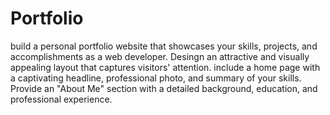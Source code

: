 # Portfolio
build a personal portfolio website that showcases your skills, projects, and accomplishments as a web developer. Desingn an attractive and visually appealing layout that captures visitors' attention. include a home page with a captivating headline, professional photo, and summary of your skills. Provide an "About Me" section with a detailed background, education, and professional experience.
